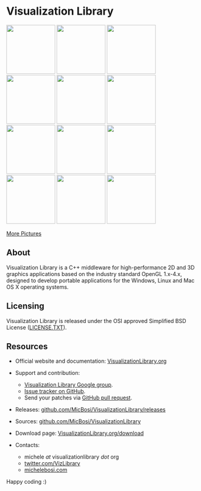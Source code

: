 # Visualization Library

<img src="http://visualizationlibrary.org/docs/2.0/gallery/tess04.jpg" width=128>
<img src="http://visualizationlibrary.org/docs/2.0/pics/pagGuideStereo_1.jpg" width=128>
<img src="http://visualizationlibrary.org/docs/2.0/gallery/raycast01.jpg" width=128>
<img src="http://visualizationlibrary.org/docs/2.0/gallery/mandel04.jpg" width=128 height=128>
<img src="http://visualizationlibrary.org/docs/2.0/gallery/mol02.jpg" width=128>
<img src="http://visualizationlibrary.org/docs/2.0/gallery/bezier01.jpg" width=128>
<img src="http://visualizationlibrary.org/docs/2.0/gallery/edge04.jpg" width=128>
<img src="http://visualizationlibrary.org/docs/2.0/gallery/extrude02.jpg" width=128>
<img src="http://visualizationlibrary.org/docs/2.0/gallery/glsl16.jpg" width=128>
<img src="http://visualizationlibrary.org/docs/2.0/gallery/glsl07.jpg" width=128>
<img src="http://visualizationlibrary.org/docs/2.0/gallery/raycast04.jpg" width=128>
<img src="http://visualizationlibrary.org/docs/2.0/gallery/marching-plot.jpg" width=128>

[More Pictures](http://VisualizationLibrary.org/gallery)

## About

Visualization Library is a C++ middleware for high-performance 2D and 3D graphics applications based on the industry standard OpenGL 1.x-4.x, designed to develop portable applications for the Windows, Linux and Mac OS X operating systems.

## Licensing

Visualization Library is released under the OSI approved Simplified BSD License ([LICENSE.TXT](LICENSE.TXT)).

## Resources

* Official website and documentation: [VisualizationLibrary.org](http://VisualizationLibrary.org)
  
* Support and contribution:
    * [Visualization Library Google group](https://groups.google.com/forum/#!forum/visualization-library).
    * [Issue tracker on GitHub](https://github.com/MicBosi/VisualizationLibrary/issues).
    * Send your patches via [GitHub pull request](https://help.github.com/articles/using-pull-requests/).

* Releases: [github.com/MicBosi/VisualizationLibrary/releases](https://github.com/MicBosi/VisualizationLibrary/releases)

* Sources: [github.com/MicBosi/VisualizationLibrary](https://github.com/MicBosi/VisualizationLibrary)

* Download page: [VisualizationLibrary.org/download](http://VisualizationLibrary.org/download)

* Contacts: 
    * michele *at* visualizationlibrary *dot* org
    * [twitter.com/VizLibrary](https://twitter.com/VizLibrary)
    * [michelebosi.com](https://michelebosi.com)

Happy coding :)
